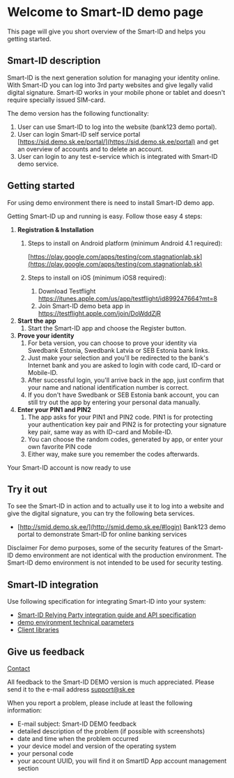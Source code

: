 <div class="container">

<div class="content-section">

# Welcome to Smart-ID demo page

This page will give you short overview of the Smart-ID and helps you getting started.

</div>

<div class="content-section">

## Smart-ID description

Smart-ID is the next generation solution for managing your identity online. With Smart-ID you can log into 3rd party websites and give legally valid digital signature. Smart-ID works in your mobile phone or tablet and doesn't require specially issued SIM-card.

The demo version has the following functionality:

1.  User can use Smart-ID to log into the website (bank123 demo portal).
2.  User can login Smart-ID self service portal [https://sid.demo.sk.ee/portal/](https://sid.demo.sk.ee/portal) and get an overview of accounts and to delete an account.
3.  User can login to any test e-service which is integrated with Smart-ID demo service. 

</div>

<div class="content-section">

## Getting started

For using demo environment there is need to install Smart-ID demo app.

Getting Smart-ID up and running is easy. Follow those easy 4 steps:

1.  **Registration & Installation**
    1.  Steps to install on Android platform (minimum Android 4.1 required):

        [https://play.google.com/apps/testing/com.stagnationlab.sk](https://play.google.com/apps/testing/com.stagnationlab.sk) 

    2.  Steps to install on iOS (minimum iOS8 required):
        1.  Download Testflight https://itunes.apple.com/us/app/testflight/id899247664?mt=8
        2.  Join Smart-ID demo beta app in https://testflight.apple.com/join/DoWddZjR
2.  **Start the app**
    1.  Start the Smart-ID app and choose the Register button.
3.  **Prove your identity**
    1.  For beta version, you can choose to prove your identity via Swedbank Estonia, Swedbank Latvia or SEB Estonia bank links.
    2.  Just make your selection and you'll be redirected to the bank's Internet bank and you are asked to login with code card, ID-card or Mobile-ID.
    3.  After successful login, you'll arrive back in the app, just confirm that your name and national identification number is correct.
    4.  If you don't have Swedbank or SEB Estonia bank account, you can still try out the app by entering your personal data manually.
4.  **Enter your PIN1 and PIN2**
    1.  The app asks for your PIN1 and PIN2 code. PIN1 is for protecting your authentication key pair and PIN2 is for protecting your signature key pair, same way as with ID-card and Mobile-ID.
    2.  You can choose the random codes, generated by app, or enter your own favorite PIN code
    3.  Either way, make sure you remember the codes afterwards.

Your Smart-ID account is now ready to use

</div>

<div class="content-section">

## Try it out

To see the Smart-ID in action and to actually use it to log into a website and give the digital signature, you can try the following beta services.

*   [http://smid.demo.sk.ee/](http://smid.demo.sk.ee/#login) Bank123 demo portal to demonstrate Smart-ID for online banking services

Disclaimer
For demo purposes, some of the security features of the Smart-ID demo environment are not identical with the production environment. The Smart-ID demo environment is not intended to be used for security testing. 

</div>

<div class="content-section">

## Smart-ID integration

Use following specification for integrating Smart-ID into your system:

*   [Smart-ID Relying Party integration guide and API specification](https://github.com/SK-EID/smart-id-documentation)
*   [demo environment technical parameters](https://github.com/SK-EID/smart-id-documentation/wiki/Environment-technical-parameters#demo-parameters)
*   [Client libraries](https://github.com/SK-EID/smart-id-documentation/wiki/Client-libraries)


</div>

<div class="content-section">

## Give us feedback
[Contact](https://github.com/SK-EID/smart-id-documentation/wiki/Contact)

All feedback to the Smart-ID DEMO version is much appreciated. Please send it to the e-mail address [support@sk.ee](mailto:support@sk.ee?subject=Smart-ID%20DEMO%20feedback)

When you report a problem, please include at least the following information:

*   E-mail subject: Smart-ID DEMO feedback
*   detailed description of the problem (if possible with screenshots)
*   date and time when the problem occurred
*   your device model and version of the operating system
*   your personal code
*   your account UUID, you will find it on SmartID App account management section

</div>
</div>